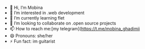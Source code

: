 - 👋 Hi, I’m Mobina
- 👀 I’m interested in .web development
- 🌱 I’m currently learning flet
- 💞️ I’m looking to collaborate on .open source projects
- 📫 How to reach me:[my telegram](https://t.me/mobina_ghadimii
- 😄 Pronouns: she/her
- ⚡ Fun fact: im guitarist

<!---
mobinaghadimi/mobinaghadimi is a ✨ special ✨ repository because its `README.md` (this file) appears on your GitHub profile.
You can click the Preview link to take a look at your changes.
--->
